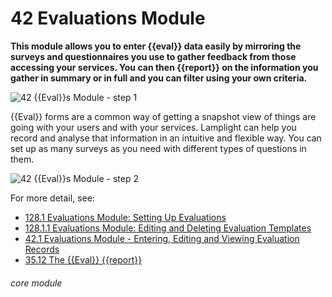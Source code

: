 # 42 Evaluations Module

**This module allows you to enter {{eval}} data easily by mirroring the surveys and questionnaires you use to gather feedback from those accessing your services. You can then {{report}} on the information you gather in summary or in full and you can filter using your own criteria.**


![42 {{Eval}}s Module  - step 1](42_Evaluations_Module__im_1.png)

{{Eval}} forms are a common way of getting a snapshot view of things are going with your users and with your services. Lamplight can help you record and analyse that information in an intuitive and flexible way. You can set up as many surveys as you need with different types of questions in them.

![42 {{Eval}}s Module  - step 2](42_Evaluations_Module__im_2.png)

For more detail, see:
- [128.1 Evaluations Module: Setting Up Evaluations](/help/index/p/128.1)
- [128.1.1 Evaluations Module: Editing and Deleting Evaluation Templates](/help/index/p/128.1.1)
- [42.1 Evaluations Module - Entering, Editing and Viewing Evaluation Records](/help/index/p/42.1)
- [35.12 The {{Eval}} {{report}}](/help/index/p/35.12)

###### core module

